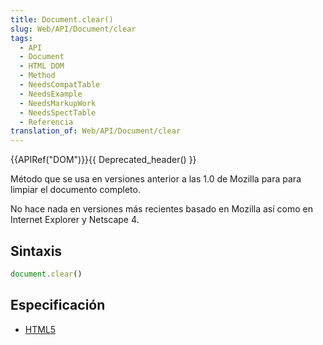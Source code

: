 ```yaml
---
title: Document.clear()
slug: Web/API/Document/clear
tags:
  - API
  - Document
  - HTML DOM
  - Method
  - NeedsCompatTable
  - NeedsExample
  - NeedsMarkupWork
  - NeedsSpectTable
  - Referencia
translation_of: Web/API/Document/clear
---
```

{{APIRef("DOM")}}{{ Deprecated_header() }}

Método que se usa en versiones anterior a las 1.0 de Mozilla para para limpiar el documento completo.

No hace nada en versiones más recientes basado en Mozilla así como en Internet Explorer y Netscape 4.

## Sintaxis

```js
document.clear()
```

## Especificación

- [HTML5](http://www.whatwg.org/html/#dom-document-clear)
